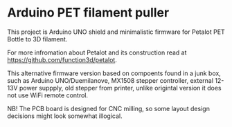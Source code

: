# Arduino PET filament puller
This project is Arduino UNO shield and minimalistic firmware for Petalot PET Bottle to 3D filament.

For more infromation about Petalot and its construction read at https://github.com/function3d/petalot.

This alternative firmware version based on compoents found in a junk box, such as Arduino UNO/Duemilanove, MX1508 stepper controller, external 12-13V power suppply, old stepper from printer, unlike origintal version it does not use WiFi remote control.

NB! The PCB board is designed for CNC milling, so some layout design decisions might look somewhat illogical.
